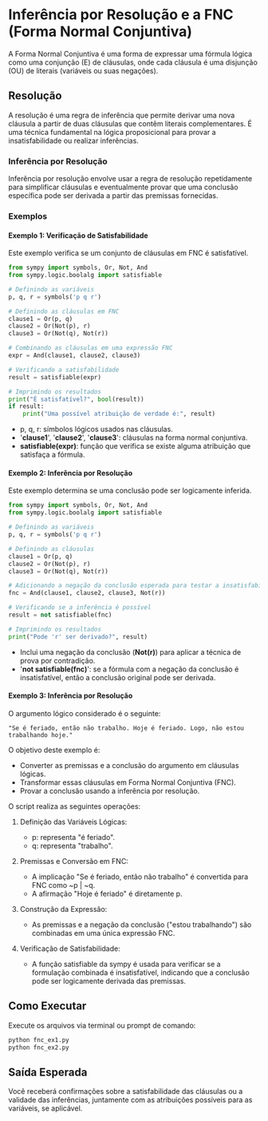 # Inferência por Resolução e a FNC (Forma Normal Conjuntiva)

A Forma Normal Conjuntiva é uma forma de expressar uma fórmula lógica como uma conjunção (E) de cláusulas, onde cada cláusula é uma disjunção (OU) de literais (variáveis ou suas negações).

## Resolução 

A resolução é uma regra de inferência que permite derivar uma nova cláusula a partir de duas cláusulas que contêm literais complementares. É uma técnica fundamental na lógica proposicional para provar a insatisfabilidade ou realizar inferências.

### Inferência por Resolução
Inferência por resolução envolve usar a regra de resolução repetidamente para simplificar cláusulas e eventualmente provar que uma conclusão específica pode ser derivada a partir das premissas fornecidas.

### Exemplos

#### Exemplo 1: Verificação de Satisfabilidade
Este exemplo verifica se um conjunto de cláusulas em FNC é satisfatível.

```python
from sympy import symbols, Or, Not, And
from sympy.logic.boolalg import satisfiable

# Definindo as variáveis
p, q, r = symbols('p q r')

# Definindo as cláusulas em FNC
clause1 = Or(p, q)
clause2 = Or(Not(p), r)
clause3 = Or(Not(q), Not(r))

# Combinando as cláusulas em uma expressão FNC
expr = And(clause1, clause2, clause3)

# Verificando a satisfabilidade
result = satisfiable(expr)

# Imprimindo os resultados
print("É satisfatível?", bool(result))
if result:
    print("Uma possível atribuição de verdade é:", result)
```

* p, q, r: símbolos lógicos usados nas cláusulas.
* '**clause1**', '**clause2**', '**clause3**': cláusulas na forma normal conjuntiva.
* **satisfiable(expr)**: função que verifica se existe alguma atribuição que satisfaça a fórmula.

#### Exemplo 2: Inferência por Resolução
Este exemplo determina se uma conclusão pode ser logicamente inferida.
```python
from sympy import symbols, Or, Not, And
from sympy.logic.boolalg import satisfiable

# Definindo as variáveis
p, q, r = symbols('p q r')

# Definindo as cláusulas
clause1 = Or(p, q)
clause2 = Or(Not(p), r)
clause3 = Or(Not(q), Not(r))

# Adicionando a negação da conclusão esperada para testar a insatisfabilidade
fnc = And(clause1, clause2, clause3, Not(r))

# Verificando se a inferência é possível
result = not satisfiable(fnc)

# Imprimindo os resultados
print("Pode 'r' ser derivado?", result)
```
* Inclui uma negação da conclusão (**Not(r)**) para aplicar a técnica de prova por contradição.
* '**not satisfiable(fnc)**': se a fórmula com a negação da conclusão é insatisfatível, então a conclusão original pode ser derivada.

#### Exemplo 3: Inferência por Resolução
O argumento lógico considerado é o seguinte:

```
"Se é feriado, então não trabalho. Hoje é feriado. Logo, não estou trabalhando hoje."
```

O objetivo deste exemplo é:

* Converter as premissas e a conclusão do argumento em cláusulas lógicas.
* Transformar essas cláusulas em Forma Normal Conjuntiva (FNC).
* Provar a conclusão usando a inferência por resolução.

O script realiza as seguintes operações:

1. Definição das Variáveis Lógicas:

    * p: representa "é feriado".
    * q: representa "trabalho".

2. Premissas e Conversão em FNC:

    * A implicação "Se é feriado, então não trabalho" é convertida para FNC como ~p | ~q.
    * A afirmação "Hoje é feriado" é diretamente p.

3. Construção da Expressão:

    * As premissas e a negação da conclusão ("estou trabalhando") são combinadas em uma única expressão FNC.

4. Verificação de Satisfabilidade:

    * A função satisfiable da sympy é usada para verificar se a formulação combinada é insatisfatível, indicando que a conclusão pode ser logicamente derivada das premissas.

## Como Executar

Execute os arquivos via terminal ou prompt de comando:

```bash
python fnc_ex1.py
python fnc_ex2.py
```

## Saída Esperada
Você receberá confirmações sobre a satisfabilidade das cláusulas ou a validade das inferências, juntamente com as atribuições possíveis para as variáveis, se aplicável.

